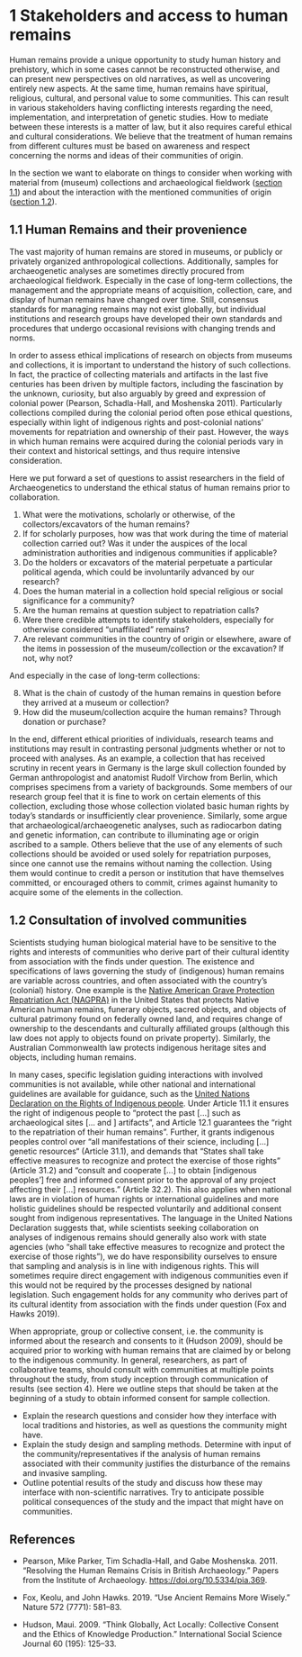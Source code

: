 # 1 Stakeholders and access to human remains

Human remains provide a unique opportunity to study human history and prehistory, which in some cases cannot be reconstructed otherwise, and can present new perspectives on old narratives, as well as uncovering entirely new aspects. At the same time, human remains have spiritual, religious, cultural, and personal value to some communities. This can result in various stakeholders having conflicting interests regarding the need, implementation, and interpretation of genetic studies. How to mediate between these interests is a matter of law, but it also requires careful ethical and cultural considerations. We believe that the treatment of human remains from different cultures must be based on awareness and respect concerning the norms and ideas of their communities of origin.

In the section we want to elaborate on things to consider when working with material from (museum) collections and archaeological fieldwork ([section 1.1](chapter_1?id=_11-human-remains-and-their-provenience)) and about the interaction with the mentioned communities of origin ([section 1.2](chapter_1?id=_12-consultation-of-involved-communities)).

## 1.1 Human Remains and their provenience

The vast majority of human remains are stored in museums, or publicly or privately organized anthropological collections. Additionally, samples for archaeogenetic analyses are sometimes directly procured from archaeological fieldwork. Especially in the case of long-term collections, the management and the appropriate means of acquisition, collection, care, and display of human remains have changed over time. Still, consensus standards for managing remains may not exist globally, but individual institutions and research groups have developed their own standards and procedures that undergo occasional revisions with changing trends and norms.

In order to assess ethical implications of research on objects from museums and collections, it is important to understand the history of such collections. In fact, the practice of collecting materials and artifacts in the last five centuries has been driven by multiple factors, including the fascination by the unknown, curiosity, but also arguably by greed and expression of colonial power (Pearson, Schadla-Hall, and Moshenska 2011). Particularly collections compiled during the colonial period often pose ethical questions, especially within light of indigenous rights and post-colonial nations’ movements for repatriation and ownership of their past. However, the ways in which  human remains were acquired during the colonial periods vary in their context and historical settings, and thus require intensive consideration. 

Here we put forward a set of questions to assist researchers in the field of Archaeogenetics to understand the ethical status of human remains prior to collaboration.

1) What were the motivations, scholarly or otherwise, of the collectors/excavators of the human remains?
2) If for scholarly purposes, how was that work during the time of material collection carried out? Was it under the auspices of the local administration authorities and indigenous communities if applicable?
3) Do the holders or excavators of the material perpetuate a particular political agenda, which could be involuntarily advanced by our research?
4) Does the human material in a collection hold special religious or social significance for a community?
5) Are the human remains at question subject to repatriation calls? 
6) Were there credible attempts to identify stakeholders, especially for otherwise considered “unaffiliated” remains?
7) Are relevant communities in the country of origin or elsewhere, aware of the items in possession of the museum/collection or the excavation? If not, why not?

And especially in the case of long-term collections:

8) What is the chain of custody of the human remains in question before they arrived at a museum or collection?
9) How did the museum/collection acquire the human remains? Through donation or purchase?

In the end, different ethical priorities of individuals, research teams and institutions may result in contrasting personal judgments whether or not to proceed with analyses. As an example, a collection that has received scrutiny in recent years in Germany is the large skull collection founded by German anthropologist and anatomist Rudolf Virchow from Berlin, which comprises specimens from a variety of backgrounds. Some members of our research group feel that it is fine to work on certain elements of this collection, excluding those whose collection violated basic human rights by today’s standards or insufficiently clear provenience. Similarly, some argue that archaeological/archaeogenetic analyses, such as radiocarbon dating and genetic information, can contribute to illuminating age or origin ascribed to a sample. Others believe that the use of any elements of such collections should be avoided or used solely for repatriation purposes, since one cannot use the remains without naming the collection. Using them would continue to credit a person or institution that have themselves committed, or encouraged others to commit, crimes against humanity to acquire some of the elements in the collection.

## 1.2 Consultation of involved communities
Scientists studying human biological material have to be sensitive to the rights and interests of communities who derive part of their cultural identity from association with the finds under question. The existence and specifications of laws governing the study of (indigenous) human remains are variable across countries, and often associated with the country’s (colonial) history. One example is the [Native American Grave Protection Repatriation Act (NAGPRA)](https://en.wikipedia.org/wiki/Native_American_Graves_Protection_and_Repatriation_Act) in the United States that protects Native American human remains, funerary objects, sacred objects, and objects of cultural patrimony found on federally owned land, and requires change of ownership to the descendants and culturally affiliated groups (although this law does not apply to objects found on private property). Similarly, the Australian Commonwealth law protects indigenous heritage sites and objects, including human remains.

In many cases, specific legislation guiding interactions with involved communities is not available, while other national and international guidelines are available for guidance, such as the [United Nations Declaration on the Rights of Indigenous people](https://undocs.org/A/RES/61/295). Under Article 11.1 it ensures the right of indigenous people to “protect the past [...] such as archaeological sites [... and ] artifacts”, and Article 12.1 guarantees the “right to the repatriation of their human remains”. Further, it grants indigenous peoples control over “all manifestations of their science, including [...] genetic resources“ (Article 31.1), and demands that “States shall take effective measures to recognize and protect the exercise of those rights” (Article 31.2) and “consult and cooperate [...] to obtain [indigenous peoples’] free and informed consent prior to the approval of any project affecting their [...] resources.” (Article 32.2). This also applies when national laws are in violation of human rights or international guidelines and more holistic guidelines should be respected voluntarily and additional consent sought from indigenous representatives. The language in the United Nations Declaration suggests that, while scientists seeking collaboration on analyses of indigenous remains should generally also work with state agencies (who “shall take effective measures to recognize and protect the exercise of those rights”), we do have responsibility ourselves to ensure that sampling and analysis is in line with indigenous rights. This will sometimes require direct engagement with indigenous communities even if this would not be required by the processes designed by national legislation. Such engagement holds for any community who derives part of its cultural identity from association with the finds under question (Fox and Hawks 2019).

When appropriate, group or collective consent, i.e. the community is informed about the research and consents to it (Hudson 2009), should be acquired prior to working with human remains that are claimed by or belong to the indigenous community. In general, researchers, as part of collaborative teams, should consult with communities at multiple points throughout the study, from study inception through communication of results (see section 4). Here we outline steps that should be taken at the beginning of a study to obtain informed consent for sample collection. 
* Explain the research questions and consider how they interface with local traditions and histories, as well as questions the community might have.
* Explain the study design and sampling methods. Determine with input of the community/representatives if the analysis of human remains associated with their community justifies the disturbance of the remains and invasive sampling.
* Outline potential results of the study and discuss how these may interface with non-scientific narratives. Try to anticipate possible political consequences of the study and the impact that might have on communities.

## References

* Pearson, Mike Parker, Tim Schadla-Hall, and Gabe Moshenska. 2011. “Resolving the Human Remains Crisis in British Archaeology.” Papers from the Institute of Archaeology. https://doi.org/10.5334/pia.369.

* Fox, Keolu, and John Hawks. 2019. “Use Ancient Remains More Wisely.” Nature 572 (7771): 581–83.

* Hudson, Maui. 2009. “Think Globally, Act Locally: Collective Consent and the Ethics of Knowledge Production.” International Social Science Journal 60 (195): 125–33.
